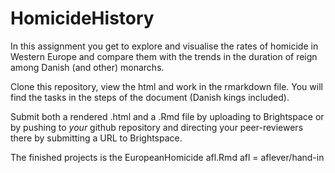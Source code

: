 # HomicideHistory

In this assignment you get to explore and visualise the rates of homicide in Western Europe and compare them with the trends in the duration of reign among Danish (and other) monarchs.

Clone this repository, view the html and work in the rmarkdown file. You will find the tasks in the steps of the document (Danish kings included). 

Submit both a rendered .html and a .Rmd file by uploading to Brightspace or by pushing to *your* github repository and directing your peer-reviewers there by submitting a URL to Brightspace.

The finished projects is the EuropeanHomicide afl.Rmd
afl = aflever/hand-in
